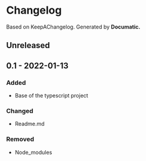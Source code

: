 # Changelog

Based on KeepAChangelog.
Generated by **Documatic.**

## Unreleased

## 0.1 - 2022-01-13

### Added

* Base of the typescript project

### Changed

* Readme.md

### Removed

* Node_modules

